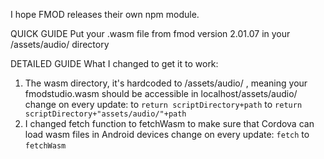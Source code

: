 I hope FMOD releases their own npm module.

QUICK GUIDE
Put your .wasm file from fmod version 2.01.07 in your /assets/audio/ directory

DETAILED GUIDE
What I changed to get it to work:

1. The wasm directory, it's hardcoded to /assets/audio/ , meaning your fmodstudio.wasm should be accessible in localhost/assets/audio/
   change on every update: to `return scriptDirectory+path` to `return scriptDirectory+"assets/audio/"+path`
2. I changed fetch function to fetchWasm to make sure that Cordova can load wasm files in Android devices
   change on every update: `fetch` to `fetchWasm`
